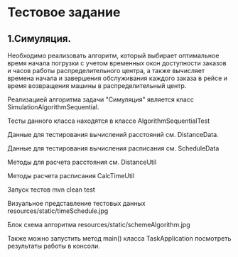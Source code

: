# Тестовое задание
## 1.Симуляция.
Необходимо реализовать алгоритм, который выбирает оптимальное время начала погрузки с учетом временных окон доступности заказов и часов работы распределительного центра, а также вычисляет времена начала и завершения обслуживания каждого заказа в рейсе и время возвращения машины в распределительный центр.

Реализацией алгоритма задачи "Симуляция" является класс SimulationAlgorithmSequential.

Тесты данного класса находятся в классе AlgorithmSequentialTest

Данные для тестирования вычислений расстояний см. DistanceData.

Данные для тестирования вычисления расписания см. ScheduleData

Методы для расчета расстояния см. DistanceUtil

Методы расчета расписания CalcTimeUtil

Запуск тестов mvn clean test

Визуальное представление тестовых данных resources/static/timeSchedule.jpg

Блок схема алгоритма resources/static/schemeAlgorithm.jpg

Также можно запустить метод main() класса TaskApplication посмотреть результаты работы 
в консоли.

